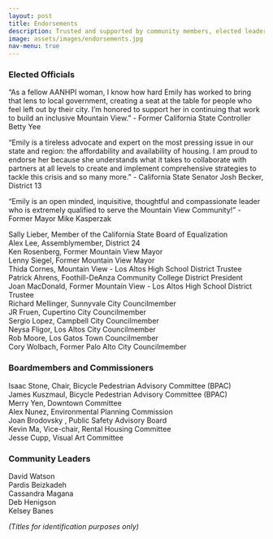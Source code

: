 ```yaml
---
layout: post
title: Endorsements
description: Trusted and supported by community members, elected leaders, and organizations
image: assets/images/endorsements.jpg
nav-menu: true
---  
```

### Elected Officials  
“As a fellow AANHPI woman, I know how hard Emily has worked to bring that lens to local government, creating a seat at the table for people who feel left out by their city. I’m honored to support her in continuing that work to build an inclusive Mountain View.” - Former California State Controller Betty Yee  
  
“Emily is a tireless advocate and expert on the most pressing issue in our state and region: the affordability and availability of housing. I am proud to endorse her because she understands what it takes to collaborate with partners at all levels to create and implement comprehensive strategies to tackle this crisis and so many more.” - California State Senator Josh Becker, District 13  
  
“Emily is an open minded, inquisitive, thoughtful and compassionate leader who is extremely qualified to serve the Mountain View Community!” - Former Mayor Mike Kasperzak
  
Sally Lieber, Member of the California State Board of Equalization  
Alex Lee, Assemblymember, District 24  
Ken Rosenberg, Former Mountain View Mayor  
Lenny Siegel, Former Mountain View Mayor  
Thida Cornes, Mountain View - Los Altos High School District Trustee  
Patrick Ahrens, Foothill-DeAnza Community College District President  
Joan MacDonald, Former Mountain View - Los Altos High School District Trustee  
Richard Mellinger, Sunnyvale City Councilmember   
JR Fruen, Cupertino City Councilmember  
Sergio Lopez, Campbell City Councilmember  
Neysa Fligor, Los Altos City Councilmember  
Rob Moore, Los Gatos Town Councilmember  
Cory Wolbach, Former Palo Alto City Councilmember  

### Boardmembers and Commissioners  
Isaac Stone, Chair, Bicycle Pedestrian Advisory Committee (BPAC)  
James Kuszmaul, Bicycle Pedestrian Advisory Committee (BPAC)  
Merry Yen, Downtown Committee  
Alex Nunez, Environmental Planning Commission  
Joan Brodovsky , Public Safety Advisory Board  
Kevin Ma, Vice-chair, Rental Housing Committee  
Jesse Cupp, Visual Art Committee  

### Community Leaders
David Watson  
Pardis Beizkadeh  
Cassandra Magana  
Deb Henigson  
Kelsey Banes  
  
*(Titles for identification purposes only)*